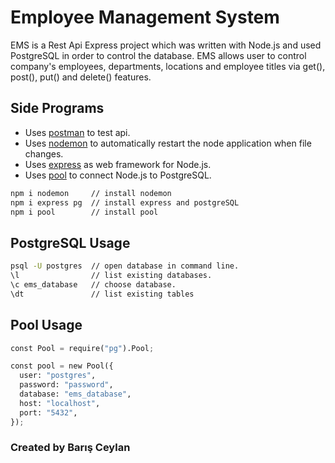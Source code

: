 # Employee Management System

EMS is a Rest Api Express project which was written with Node.js and used PostgreSQL in order to control the database. EMS allows user to control company's employees, departments, locations and employee titles via get(), post(), put() and delete() features.

## Side Programs

- Uses [postman](https://www.postman.com/) to test api.
- Uses [nodemon](https://www.npmjs.com/package/nodemon) to automatically restart the node application when file changes.
- Uses [express](https://www.npmjs.com/package/express) as web framework for Node.js.
- Uses [pool](https://node-postgres.com/api/pool) to connect Node.js to PostgreSQL.

```bash
npm i nodemon     // install nodemon
npm i express pg  // install express and postgreSQL
npm i pool        // install pool

```
## PostgreSQL Usage

```bash
psql -U postgres  // open database in command line.
\l                // list existing databases.
\c ems_database   // choose database.
\dt               // list existing tables

```
## Pool Usage

```python
const Pool = require("pg").Pool;

const pool = new Pool({
  user: "postgres",
  password: "password",
  database: "ems_database",
  host: "localhost",
  port: "5432",
});
```





### Created by Barış Ceylan
